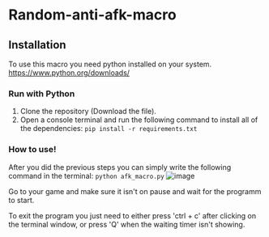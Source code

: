 # Random-anti-afk-macro

## Installation
To use this macro you need python installed on your system. https://www.python.org/downloads/

### Run with Python
 1. Clone the repository (Download the file).
 2. Open a console terminal and run the following command to install all of the dependencies: `pip install -r requirements.txt`

### How to use!
After you did the previous steps you can simply write the following command in the terminal: `python afk_macro.py`
![image](https://github.com/Riczap/Random-anti-afk-macro/assets/77018982/d1b02e5a-5edf-4115-bd45-8036d271d048)

Go to your game and make sure it isn't on pause and wait for the programm to start.

To exit the program you just need to either press 'ctrl + c' after clicking on the terminal window, or press 'Q' when the waiting timer isn't showing.
